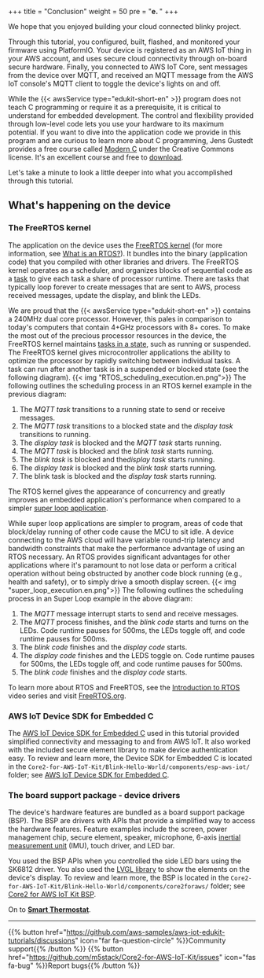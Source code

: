 +++
title = "Conclusion"
weight = 50
pre = "<b>e. </b>"
+++

We hope that you enjoyed building your cloud connected blinky project. 


Through this tutorial, you configured, built, flashed, and monitored your firmware using PlatformIO. Your device is registered as an AWS IoT thing in your AWS account, and uses secure cloud connectivity through on-board secure hardware. Finally, you connected to AWS IoT Core, sent messages from the device over MQTT, and received an MQTT message from the AWS IoT console's MQTT client to toggle the device's lights on and off.


While the {{< awsService type="edukit-short-en" >}} program does not teach C programming or require it as a prerequisite, it is critical to understand for embedded development. The control and flexibility provided through low-level code lets you use your hardware to its maximum potential. If you want to dive into the application code we provide in this program and are curious to learn more about C programming, Jens Gustedt provides a free course called [Modern C](https://gustedt.gitlabpages.inria.fr/modern-c/) under the Creative Commons license. It's an excellent course and free to [download](https://hal.inria.fr/hal-02383654/document). 

Let's take a minute to look a little deeper into what you accomplished through this tutorial.

## What's happening on the device
### The FreeRTOS kernel
The application on the device uses the [FreeRTOS kernel](https://www.freertos.org/) (for more information, see [What is an RTOS?](https://www.freertos.org/about-RTOS.html)). It bundles into the binary (application code) that you compiled with other libraries and drivers. The FreeRTOS kernel operates as a scheduler, and organizes blocks of sequential code as a [task](https://www.freertos.org/taskandcr.html) to give each task a share of processor runtime. There are tasks that typically loop forever to create messages that are sent to AWS, process received messages, update the display, and blink the LEDs. 

We are proud that the {{< awsService type="edukit-short-en" >}} contains a 240MHz dual core processor. However, this pales in comparison to today's computers that contain 4+GHz processors with 8+ cores. To make the most out of the precious processor resources in the device, the FreeRTOS kernel maintains [tasks in a state](https://www.freertos.org/RTOS-task-states.html), such as running or suspended. The FreeRTOS kernel gives microcontroller applications the ability to optimize the processor by rapidly switching between individual tasks. A task can run after another task is in a suspended or blocked state (see the following diagram). 
{{< img "RTOS_scheduling_execution.en.png">}}
The following outlines the scheduling process in an RTOS kernel example in the previous diagram: 
1. The *MQTT task* transitions to a running state to send or receive messages.
1. The *MQTT task* transitions to a blocked state and the *display task* transitions to running. 
1. The *display task* is blocked and the *MQTT task* starts running.
1. The *MQTT task* is blocked and the *blink task* starts running. 
1. The *blink task* is blocked and the*display task* starts running.
1. The *display task* is blocked and the *blink task* starts running.
1. The blink task is blocked and the *display task* starts running. 

The RTOS kernel gives the appearance of concurrency and greatly improves an embedded application's performance when compared to a simpler [super loop application](https://en.wikibooks.org/wiki/Embedded_Systems/Super_Loop_Architecture). 

While super loop applications are simpler to program, areas of code that block/delay running of other code cause the MCU to sit idle. A device connecting to the AWS cloud will have variable round-trip latency and bandwidth constraints that make the performance advantage of using an RTOS necessary. An RTOS provides significant advantages for other applications where it's paramount to not lose data or perform a critical operation without being obstructed by another code block running (e.g., health and safety), or to simply drive a smooth display screen.
{{< img "super_loop_execution.en.png">}}
The following outlines the scheduling process in an Super Loop example in the above diagram: 
1. The *MQTT* message interrupt starts to send and receive messages.
1. The *MQTT* process finishes, and the *blink code* starts and turns on the LEDs. Code runtime pauses for 500ms, the LEDs toggle off, and code runtime pauses for 500ms.
1. The *blink code* finishes and the *display code* starts. 
1. The *display code* finishes and the LEDS toggle on. Code runtime pauses for 500ms, the LEDs toggle off, and code runtime pauses for 500ms.
1. The *blink code* finishes and the *display code* starts. 


To learn more about RTOS and FreeRTOS, see the [Introduction to RTOS](https://www.youtube.com/watch?v=F321087yYy4) video series and visit [FreeRTOS.org](https://www.freertos.org/RTOS.html).

### AWS IoT Device SDK for Embedded C
The [AWS IoT Device SDK for Embedded C](https://github.com/espressif/aws-iot-device-sdk-embedded-C/tree/61f25f34712b1513bf1cb94771620e9b2b001970) used in this tutorial provided simplified connectivity and messaging to and from AWS IoT. It also worked with the included secure element library to make device authentication easy. To review and learn more, the Device SDK for Embedded C is located in the `Core2-for-AWS-IoT-Kit/Blink-Hello-World/components/esp-aws-iot/` folder; see [AWS IoT Device SDK for Embedded C](https://docs.aws.amazon.com/freertos/latest/userguide/c-sdk.html).

### The board support package - device drivers
The device's hardware features are bundled as a board support package (BSP). The BSP are drivers with APIs that provide a simplified way to access the hardware features. Feature examples include the screen, power management chip, secure element, speaker, microphone, 6-axis [inertial measurement unit](https://en.wikipedia.org/wiki/Inertial_measurement_unit) (IMU), touch driver, and LED bar. 

You used the BSP APIs when you controlled the side LED bars using the SK6812 driver. You also used the [LVGL library](https://docs.lvgl.io/v7/en/html/) to show the elements on the device's display. To review and learn more, the BSP is located in the `Core2-for-AWS-IoT-Kit/Blink-Hello-World/components/core2foraws/` folder; see [Core2 for AWS IoT Kit BSP](http://localhost:1313/en/api-reference/). 

On to [**Smart Thermostat**](/en/smart-thermostat.html).

---
{{% button href="https://github.com/aws-samples/aws-iot-edukit-tutorials/discussions" icon="far fa-question-circle" %}}Community support{{% /button %}} {{% button href="https://github.com/m5stack/Core2-for-AWS-IoT-Kit/issues" icon="fas fa-bug" %}}Report bugs{{% /button %}}